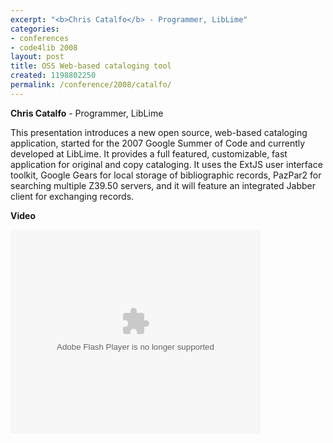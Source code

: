 ```yaml
---
excerpt: "<b>Chris Catalfo</b> - Programmer, LibLime"
categories:
- conferences
- code4lib 2008
layout: post
title: OSS Web-based cataloging tool
created: 1198802250
permalink: /conference/2008/catalfo/
---
```

<b>Chris Catalfo</b> - Programmer, LibLime<br />

This presentation introduces a new open source, web-based cataloging application, started for the 2007 Google Summer of Code and currently developed at LibLime. It provides a full featured, customizable, fast application for original and copy cataloging. It uses the ExtJS user interface toolkit, Google Gears for local storage of bibliographic records, PazPar2 for searching multiple Z39.50 servers, and it will feature an integrated Jabber client for exchanging records.

<b>Video</b>

<embed id="VideoPlayback" style="width:400px;height:326px" flashvars="" src="http://video.google.com/googleplayer.swf?docid=-626830875433230734&hl=en" type="application/x-shockwave-flash"> </embed>
